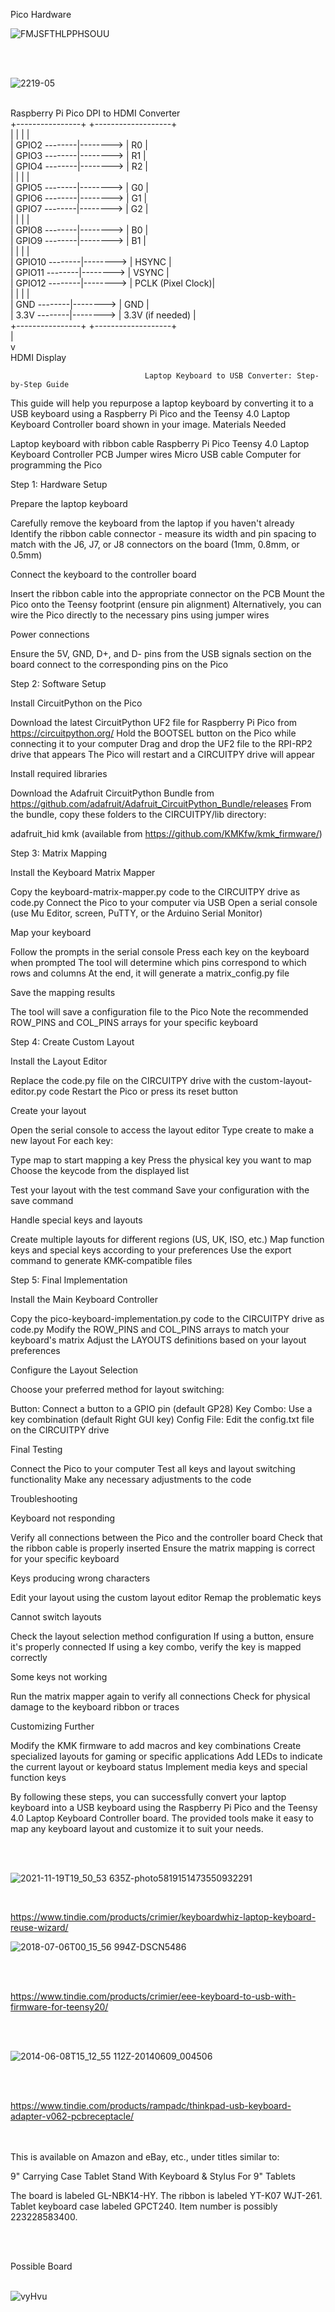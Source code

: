 Pico Hardware
<br>


![FMJSFTHLPPHSOUU](https://github.com/user-attachments/assets/6fff2ff2-2e09-45b7-8837-28e705ce4bec)


<BR><BR>


![2219-05](https://github.com/user-attachments/assets/324573c9-af14-4fb0-974a-d95906f00848)

<br>
Raspberry Pi Pico           DPI to HDMI Converter<br>
+----------------+          +-------------------+<br>
|                |          |                   |<br>
| GPIO2  --------|--------> | R0                |<br>
| GPIO3  --------|--------> | R1                |<br>
| GPIO4  --------|--------> | R2                |<br>
|                |          |                   |<br>
| GPIO5  --------|--------> | G0                |<br>
| GPIO6  --------|--------> | G1                |<br>
| GPIO7  --------|--------> | G2                |<br>
|                |          |                   |<br>
| GPIO8  --------|--------> | B0                |<br>
| GPIO9  --------|--------> | B1                |<br>
|                |          |                   |<br>
| GPIO10 --------|--------> | HSYNC             |<br>
| GPIO11 --------|--------> | VSYNC             |<br>
| GPIO12 --------|--------> | PCLK (Pixel Clock)|<br>
|                |          |                   |<br>
| GND    --------|--------> | GND               |<br>
| 3.3V   --------|--------> | 3.3V (if needed)  |<br>
+----------------+          +-------------------+<br>
                                      |<br>
                                      v<br>
                                  HDMI Display<br>

                                  Laptop Keyboard to USB Converter: Step-by-Step Guide
This guide will help you repurpose a laptop keyboard by converting it to a USB keyboard using a Raspberry Pi Pico and the Teensy 4.0 Laptop Keyboard Controller board shown in your image.
Materials Needed

Laptop keyboard with ribbon cable
Raspberry Pi Pico
Teensy 4.0 Laptop Keyboard Controller PCB
Jumper wires
Micro USB cable
Computer for programming the Pico

Step 1: Hardware Setup

Prepare the laptop keyboard

Carefully remove the keyboard from the laptop if you haven't already
Identify the ribbon cable connector - measure its width and pin spacing to match with the J6, J7, or J8 connectors on the board (1mm, 0.8mm, or 0.5mm)


Connect the keyboard to the controller board

Insert the ribbon cable into the appropriate connector on the PCB
Mount the Pico onto the Teensy footprint (ensure pin alignment)
Alternatively, you can wire the Pico directly to the necessary pins using jumper wires


Power connections

Ensure the 5V, GND, D+, and D- pins from the USB signals section on the board connect to the corresponding pins on the Pico



Step 2: Software Setup

Install CircuitPython on the Pico

Download the latest CircuitPython UF2 file for Raspberry Pi Pico from https://circuitpython.org/
Hold the BOOTSEL button on the Pico while connecting it to your computer
Drag and drop the UF2 file to the RPI-RP2 drive that appears
The Pico will restart and a CIRCUITPY drive will appear


Install required libraries

Download the Adafruit CircuitPython Bundle from https://github.com/adafruit/Adafruit_CircuitPython_Bundle/releases
From the bundle, copy these folders to the CIRCUITPY/lib directory:

adafruit_hid
kmk (available from https://github.com/KMKfw/kmk_firmware/)





Step 3: Matrix Mapping

Install the Keyboard Matrix Mapper

Copy the keyboard-matrix-mapper.py code to the CIRCUITPY drive as code.py
Connect the Pico to your computer via USB
Open a serial console (use Mu Editor, screen, PuTTY, or the Arduino Serial Monitor)


Map your keyboard

Follow the prompts in the serial console
Press each key on the keyboard when prompted
The tool will determine which pins correspond to which rows and columns
At the end, it will generate a matrix_config.py file


Save the mapping results

The tool will save a configuration file to the Pico
Note the recommended ROW_PINS and COL_PINS arrays for your specific keyboard



Step 4: Create Custom Layout

Install the Layout Editor

Replace the code.py file on the CIRCUITPY drive with the custom-layout-editor.py code
Restart the Pico or press its reset button


Create your layout

Open the serial console to access the layout editor
Type create to make a new layout
For each key:

Type map to start mapping a key
Press the physical key you want to map
Choose the keycode from the displayed list


Test your layout with the test command
Save your configuration with the save command


Handle special keys and layouts

Create multiple layouts for different regions (US, UK, ISO, etc.)
Map function keys and special keys according to your preferences
Use the export command to generate KMK-compatible files



Step 5: Final Implementation

Install the Main Keyboard Controller

Copy the pico-keyboard-implementation.py code to the CIRCUITPY drive as code.py
Modify the ROW_PINS and COL_PINS arrays to match your keyboard's matrix
Adjust the LAYOUTS definitions based on your layout preferences


Configure the Layout Selection

Choose your preferred method for layout switching:

Button: Connect a button to a GPIO pin (default GP28)
Key Combo: Use a key combination (default Right GUI key)
Config File: Edit the config.txt file on the CIRCUITPY drive




Final Testing

Connect the Pico to your computer
Test all keys and layout switching functionality
Make any necessary adjustments to the code



Troubleshooting

Keyboard not responding

Verify all connections between the Pico and the controller board
Check that the ribbon cable is properly inserted
Ensure the matrix mapping is correct for your specific keyboard


Keys producing wrong characters

Edit your layout using the custom layout editor
Remap the problematic keys


Cannot switch layouts

Check the layout selection method configuration
If using a button, ensure it's properly connected
If using a key combo, verify the key is mapped correctly


Some keys not working

Run the matrix mapper again to verify all connections
Check for physical damage to the keyboard ribbon or traces



Customizing Further

Modify the KMK firmware to add macros and key combinations
Create specialized layouts for gaming or specific applications
Add LEDs to indicate the current layout or keyboard status
Implement media keys and special function keys

By following these steps, you can successfully convert your laptop keyboard into a USB keyboard using the Raspberry Pi Pico and the Teensy 4.0 Laptop Keyboard Controller board. The provided tools make it easy to map any keyboard layout and customize it to suit your needs.

<BR>
<BR>

![2021-11-19T19_50_53 635Z-photo5819151473550932291](https://github.com/user-attachments/assets/4fb86a56-f446-467b-b8d6-b9c81c539fc3)

<BR>

https://www.tindie.com/products/crimier/keyboardwhiz-laptop-keyboard-reuse-wizard/
<BR>


![2018-07-06T00_15_56 994Z-DSCN5486](https://github.com/user-attachments/assets/f91b59c0-8377-4a8e-b769-2cf34ebced24)

<BR><BR>

https://www.tindie.com/products/crimier/eee-keyboard-to-usb-with-firmware-for-teensy20/

<BR><BR>

![2014-06-08T15_12_55 112Z-20140609_004506](https://github.com/user-attachments/assets/54f68992-96e2-48c1-a754-db52bbe272da)

<BR><BR>

https://www.tindie.com/products/rampadc/thinkpad-usb-keyboard-adapter-v062-pcbreceptacle/

<BR><BR>
This is available on Amazon and eBay, etc., under titles similar to:

   9" Carrying Case Tablet Stand With Keyboard & Stylus For 9" Tablets

The board is labeled GL-NBK14-HY. The ribbon is labeled YT-K07 WJT-261. Tablet keyboard case labeled GPCT240. Item number is possibly 223228583400.

<BR><BR>

Possible Board
<BR><BR>


![vyHvu](https://github.com/user-attachments/assets/5cb342b2-4521-4014-a08e-2f3331931fca)


